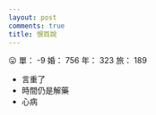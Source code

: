 ```yaml
---
layout: post
comments: true
title: 恨百說
---
```


:stuck_out_tongue: 單： -9 婚： 756 年： 323 旅： 189

- 言重了
- 時間仍是解藥
- 心病

